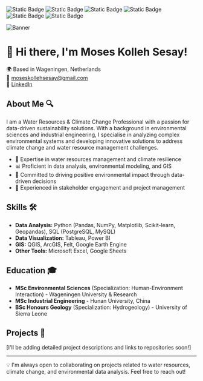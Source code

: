 ![Static Badge](https://img.shields.io/badge/Python-Proficient-brightgreen)   ![Static Badge](https://img.shields.io/badge/Data%20Analysis-Proficient-orange)  ![Static Badge](https://img.shields.io/badge/Climate%20Change-Enthusiast-blue)   ![Static Badge](https://img.shields.io/badge/GIS-Intermediate-yellow)   ![Static Badge](https://img.shields.io/badge/SQL-Proficient-blueviolet)   ![Static Badge](https://img.shields.io/badge/R-Proficient-purple)

![Banner](https://github.com/moseskolleh/assets/blob/main/github.png)





# 👋 Hi there, I'm Moses Kolleh Sesay!

🌍 Based in Wageningen, Netherlands  
📧 [moseskollehsesay@gmail.com](mailto:moseskollehsesay@gmail.com)   
🔗 [LinkedIn](http://www.linkedin.com/in/moseskollehsesay)

## About Me 🔍

I am a Water Resources & Climate Change Professional with a passion for data-driven sustainability solutions. With a background in environmental sciences and industrial engineering, I specialise in analyzing complex environmental systems and developing innovative solutions to address climate change and water resource management challenges.

- 🌊 Expertise in water resources management and climate resilience
- 📊 Proficient in data analysis, environmental modeling, and GIS
- 🌿 Committed to driving positive environmental impact through data-driven decisions
- 🤝 Experienced in stakeholder engagement and project management

## Skills 🛠️

- **Data Analysis:** Python (Pandas, NumPy, Matplotlib, Scikit-learn, Geopandas), SQL (PostgreSQL, MySQL)
- **Data Visualization:** Tableau, Power BI
- **GIS:** QGIS, ArcGIS, Felt, Google Earth Engine
- **Other Tools:** Microsoft Excel, Google Sheets

## Education 🎓

- **MSc Environmental Sciences** (Specialization: Human-Environment Interaction) - Wageningen University & Research
- **MSc Industrial Engineering** - Hunan University, China
- **BSc Honours Geology** (Specialization: Hydrogeology) - University of Sierra Leone


## Projects 🚀

[I'll be adding detailed project descriptions and links to repositories soon!]

---

💡 I'm always open to collaborating on projects related to water resources, climate change, and environmental data analysis. Feel free to reach out!
